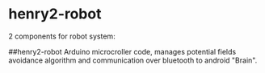 # henry2-robot
2 components for robot system:

##henry2-robot
Arduino microcroller code, manages potential fields avoidance algorithm and communication over bluetooth to android "Brain".

##

